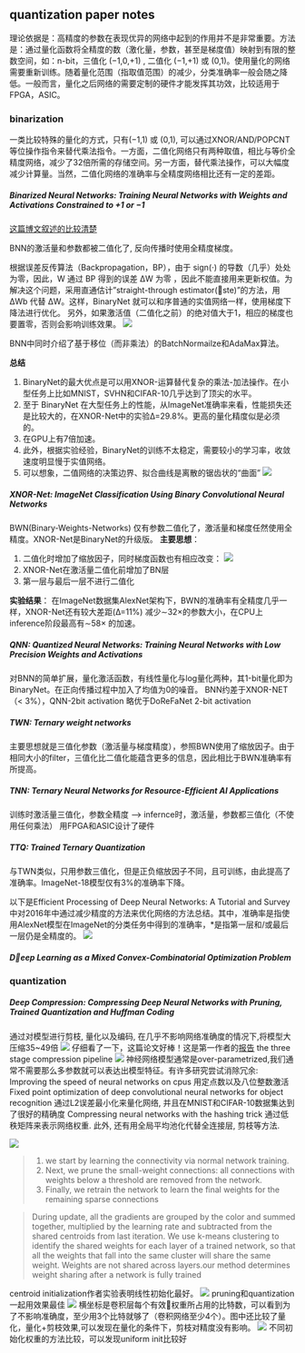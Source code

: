 ## quantization paper notes


理论依据是：高精度的参数在表现优异的网络中起到的作用并不是非常重要。方法是：通过量化函数将全精度的数（激化量，参数，甚至是梯度值）映射到有限的整数空间，如：n-bit，三值化 (−1,0,+1) , 二值化 (−1,+1) 或 (0,1)。使用量化的网络需要重新训练。随着量化范围（指取值范围）的减少，分类准确率一般会随之降低。一般而言，量化之后网络的需要定制的硬件才能发挥其功效，比较适用于FPGA，ASIC。
















### binarization
一类比较特殊的量化的方式，只有(−1,1) 或 (0,1), 可以通过XNOR/AND/POPCNT等位操作指令来替代乘法指令。一方面，二值化网络只有两种取值，相比与等价全精度网络，减少了32倍所需的存储空间。另一方面，替代乘法操作，可以大幅度减少计算量。当然，二值化网络的准确率与全精度网络相比还有一定的差距。


##### *Binarized Neural Networks: Training Neural Networks with Weights and Activations Constrained to +1 or −1*
[这篇博文叙述的比较清楚](https://blog.csdn.net/jackytintin/article/details/53445280)

BNN的激活量和参数都被二值化了, 反向传播时使用全精度梯度。 

根据误差反传算法（Backpropagation，BP），由于 sign(⋅) 的导数（几乎）处处为零，因此，W 通过 BP 得到的误差 ΔW 为零 ，因此不能直接用来更新权值。为解决这个问题，采用直通估计”straight-through estimator(ste)”的方法，用 ΔWb 代替 ΔW。这样，BinaryNet 就可以和序普通的实值网络一样，使用梯度下降法进行优化。 
另外，如果激活值（二值化之前）的绝对值大于1，相应的梯度也要置零，否则会影响训练效果。
![](imgs/2018-07-09-22-19-47.png)

BNN中同时介绍了基于移位（而非乘法）的BatchNormailze和AdaMax算法。

**总结**
1. BinaryNet的最大优点是可以用XNOR-运算替代复杂的乘法-加法操作。在小型任务上比如MNIST，SVHN和CIFAR-10几乎达到了顶尖的水平。
2. 至于 BinaryNet 在大型任务上的性能，从ImageNet准确率来看，性能损失还是比较大的，在XNOR-Net中的实验Δ=29.8%。更高的量化精度似是必须的。
3. 在GPU上有7倍加速。
4. 此外，根据实验经验，BinaryNet的训练不太稳定，需要较小的学习率，收敛速度明显慢于实值网络。
5. 可以想象，二值网络的决策边界、拟合曲线是离散的锯齿状的“曲面”
![](imgs/2018-07-11-22-02-58.png)
##### *XNOR-Net: ImageNet Classification Using Binary Convolutional Neural Networks* 
BWN(Binary-Weights-Networks) 仅有参数二值化了，激活量和梯度任然使用全精度。XNOR-Net是BinaryNet的升级版。
**主要思想**： 
1. 二值化时增加了缩放因子，同时梯度函数也有相应改变：
![](imgs/2018-07-09-21-50-38.png)
2. XNOR-Net在激活量二值化前增加了BN层 
3. 第一层与最后一层不进行二值化 

**实验结果**： 
在ImageNet数据集AlexNet架构下，BWN的准确率有全精度几乎一样，XNOR-Net还有较大差距(Δ=11%) 
减少∼32×的参数大小，在CPU上inference阶段最高有∼58× 的加速。

##### *QNN: Quantized Neural Networks: Training Neural Networks with Low Precision Weights and Activations*
对BNN的简单扩展，量化激活函数，有线性量化与log量化两种，其1-bit量化即为BinaryNet。在正向传播过程中加入了均值为0的噪音。 
BNN约差于XNOR-NET（< 3%），QNN-2bit activation 略优于DoReFaNet 2-bit activation

##### *TWN: Ternary weight networks*
主要思想就是三值化参数（激活量与梯度精度），参照BWN使用了缩放因子。由于相同大小的filter，三值化比二值化能蕴含更多的信息，因此相比于BWN准确率有所提高。

##### *TNN: Ternary Neural Networks for Resource-Efficient AI Applications*
训练时激活量三值化，参数全精度 –> infernce时，激活量，参数都三值化（不使用任何乘法） 
用FPGA和ASIC设计了硬件
##### *TTQ: Trained Ternary Quantization* 
与TWN类似，只用参数三值化，但是正负缩放因子不同，且可训练，由此提高了准确率。ImageNet-18模型仅有3%的准确率下降。

以下是Efficient Processing of Deep Neural Networks: A Tutorial and Survey 中对2016年中通过减少精度的方法来优化网络的方法总结。其中，准确率是指使用AlexNet模型在ImageNet的分类任务中得到的准确率，*是指第一层和/或最后一层仍是全精度的。
![](imgs/2018-07-09-22-03-21.png)
##### *Deep Learning as a Mixed Convex-Combinatorial Optimization Problem* 





### quantization












##### *Deep Compression: Compressing Deep Neural Networks with Pruning, Trained Quantization and Huffman Coding*
通过对模型进行剪枝, 量化以及编码, 在几乎不影响网络准确度的情况下,将模型大压缩35~49倍
![](imgs/2018-07-12-13-58-37.png)
仔细看了一下，这篇论文好棒！这是第一作者的[报告](https://www.youtube.com/watch?v=CrDRr2fxbsg)
the three stage compression pipeline
![](imgs/2018-07-12-16-06-04.png)
神经网络模型通常是over-parametrized,我们通常不需要那么多参数就可以表达出模型特征。有许多研究尝试消除冗余: 
Improving the speed of neural networks on cpus 用定点数以及八位整数激活
Fixed point optimization of deep convolutional neural networks for object recognition 通过L2误差最小化来量化网络, 并且在MNIST和CIFAR-10数据集达到了很好的精确度
Compressing neural networks with the hashing trick 通过低秩矩阵来表示网络权重.
此外, 还有用全局平均池化代替全连接层, 剪枝等方法.

![](imgs/2018-07-12-16-21-11.png)
> 1. we start by learning the connectivity via normal network training. 
> 2. Next, we prune the small-weight connections: all connections with weights below a threshold are removed from the network. 
> 3. Finally, we retrain the network to learn the final weights for the remaining sparse connections

>During update, all the gradients are grouped by the color and summed together, multiplied by the learning rate and subtracted from the shared centroids from last iteration.
We use k-means clustering to identify the shared weights for each layer of a trained network, so that all the weights that fall into the same cluster will share the same weight. Weights are not shared across layers.our method determines weight sharing after a network is fully trained

centroid initialization作者实验表明线性初始化最好。
![](imgs/2018-07-12-16-45-11.png)
pruning和quantization一起用效果最佳
![](imgs/2018-07-12-16-52-02.png)
横坐标是卷积层每个有效权重所占用的比特数，可以看到为了不影响准确度，至少用3个比特就够了（卷积网络至少4个）。图中还比较了量化，量化+剪枝效果,可以发现在量化的条件下，剪枝对精度没有影响。
![](imgs/2018-07-12-16-55-31.png)
不同初始化权重的方法比较，可以发现uniform init比较好



























